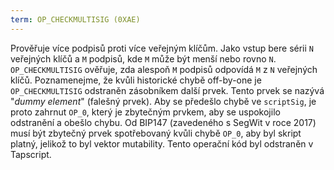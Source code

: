 ```yaml
---
term: OP_CHECKMULTISIG (0XAE)
---
```


Prověřuje více podpisů proti více veřejným klíčům. Jako vstup bere sérii `N` veřejných klíčů a `M` podpisů, kde `M` může být menší nebo rovno `N`. `OP_CHECKMULTISIG` ověřuje, zda alespoň `M` podpisů odpovídá `M` z `N` veřejných klíčů. Poznamenejme, že kvůli historické chybě off-by-one je `OP_CHECKMULTISIG` odstraněn zásobníkem další prvek. Tento prvek se nazývá "*dummy element*" (falešný prvek). Aby se předešlo chybě ve `scriptSig`, je proto zahrnut `OP_0`, který je zbytečným prvkem, aby se uspokojilo odstranění a obešlo chybu. Od BIP147 (zavedeného s SegWit v roce 2017) musí být zbytečný prvek spotřebovaný kvůli chybě `OP_0`, aby byl skript platný, jelikož to byl vektor mutability. Tento operační kód byl odstraněn v Tapscript.